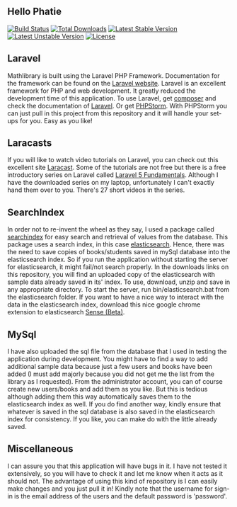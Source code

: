 ## Hello Phatie

[![Build Status](https://travis-ci.org/laravel/framework.svg)](https://travis-ci.org/laravel/framework)
[![Total Downloads](https://poser.pugx.org/laravel/framework/d/total.svg)](https://packagist.org/packages/laravel/framework)
[![Latest Stable Version](https://poser.pugx.org/laravel/framework/v/stable.svg)](https://packagist.org/packages/laravel/framework)
[![Latest Unstable Version](https://poser.pugx.org/laravel/framework/v/unstable.svg)](https://packagist.org/packages/laravel/framework)
[![License](https://poser.pugx.org/laravel/framework/license.svg)](https://packagist.org/packages/laravel/framework)

## Laravel ##

Mathlibrary is built using the Laravel PHP Framework. Documentation for the framework can be found on the [Laravel website](http://laravel.com/docs). Laravel is an excellent framework for PHP and web development. It greatly reduced the development time of this application. To use Laravel, get [composer](https://getcomposer.org/) and check the documentation of [Laravel](http://laravel.com/docs/5.1). Or get [PHPStorm](https://www.jetbrains.com/phpstorm/). With PHPStorm you can just pull in this project from this repository and it will handle your set-ups for you. Easy as you like!

## Laracasts ##

If you will like to watch video tutorials on Laravel, you can check out this excellent site [Laracast](https://laracasts.com). Some of the tutorials are not free but there is a free introductory series on Laravel called [Laravel 5 Fundamentals](https://laracasts.com/series/laravel-5-fundamentals). Although I have the downloaded series on my laptop, unfortunately I can't exactly hand them over to you. There's 27 short videos in the series.

## SearchIndex ##

In order not to re-invent the wheel as they say, I used a package called [searchindex](https://github.com/spatie/searchindex) for easy search and retrieval of values from the database. This package uses a search index, in this case [elasticsearch](https://www.elastic.co/). Hence, there was the need to save copies of books/students saved in mySql database into the elasticsearch index. So if you run the application without starting the server for elasticsearch, it might fail/not search properly. In the downloads links on this repository, you will find an uploaded copy of the elasticsearch with sample data already saved in its' index. To use, download, unzip and save in any appropriate directory. To start the server, run bin/elasticsearch.bat from the elasticsearch folder. If you want to have a nice way to interact with the data in the elasticsearch index, download this nice google chrome extension to elasticsearch [Sense (Beta)](https://chrome.google.com/webstore/search/sense?hl=en).

## MySql ##

I have also uploaded the sql file from the database that I used in testing the application during development. You might have to find a way to add additional sample data because just a few users and books have been added (I must add majorly because you did not get me the list from the library as I requested). From the administrator account, you can of course create new users/books and add them as you like. But this is tedious although adding them this way automatically saves them to the elasticsearch index as well. If you do find another way, kindly ensure that whatever is saved in the sql database is also saved in the elasticsearch index for consistency. If you like, you can make do with the little already saved.

## Miscellaneous ##

I can assure you that this application will have bugs in it. I have not tested it extensively, so you will have to check it and let me know when it acts as it should not. The advantage of using this kind of repository is I can easily make changes and you just pull it in! Kindly note that the username for sign-in is the email address of the users and the default password is 'password'.